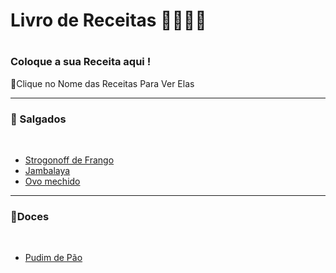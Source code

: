 <h1>Livro de Receitas 👩‍🍳👨‍🍳<h1>
  
  ### Coloque a sua Receita aqui !
  🧾Clique no Nome das Receitas Para Ver Elas <br>
  <hr>
  
<h3>🧂 Salgados</h3>       <br>
  
- <a href="receitas/Strogonoff_de_Frango.md"> Strogonoff de Frango</a> 
- <a href="livro-de-receitas/receitas/Jambalaya.md"> Jambalaya </a>
- <a href="livro-de-receitas/receitas/ovo_mexido.md"> Ovo mechido </a><br>
<hr> 
<h3> 🍪Doces</h3>        <br>
  
 - <a href="receitas/Pudin_de_pao.md"> Pudim de Pão</a> 

